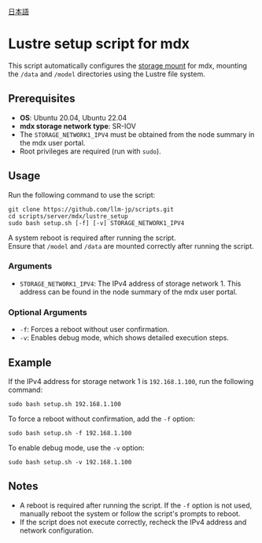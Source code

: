 [日本語](README_ja.md)
# Lustre setup script for mdx

This script automatically configures the [storage mount](https://docs.mdx.jp/ja/index.html#高速内部ストレージ、大容量ストレージをマウントする) for mdx, mounting the `/data` and `/model` directories using the Lustre file system.

## Prerequisites

- **OS**: Ubuntu 20.04, Ubuntu 22.04
- **mdx storage network type**: SR-IOV
- The `STORAGE_NETWORK1_IPV4` must be obtained from the node summary in the mdx user portal.
- Root privileges are required (run with `sudo`).

## Usage

Run the following command to use the script:

```shell
git clone https://github.com/llm-jp/scripts.git
cd scripts/server/mdx/lustre_setup
sudo bash setup.sh [-f] [-v] STORAGE_NETWORK1_IPV4
```

A system reboot is required after running the script.<br>
Ensure that `/model` and `/data` are mounted correctly after running the script.

### Arguments

- `STORAGE_NETWORK1_IPV4`: The IPv4 address of storage network 1. This address can be found in the node summary of the mdx user portal.

### Optional Arguments

- `-f`: Forces a reboot without user confirmation.
- `-v`: Enables debug mode, which shows detailed execution steps.

## Example

If the IPv4 address for storage network 1 is `192.168.1.100`, run the following command:

```shell
sudo bash setup.sh 192.168.1.100
```

To force a reboot without confirmation, add the `-f` option:

```shell
sudo bash setup.sh -f 192.168.1.100
```

To enable debug mode, use the `-v` option:

```shell
sudo bash setup.sh -v 192.168.1.100
```

## Notes

- A reboot is required after running the script. If the `-f` option is not used, manually reboot the system or follow the script's prompts to reboot.
- If the script does not execute correctly, recheck the IPv4 address and network configuration.

